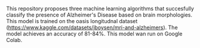 This repository proposes three machine learning algorithms that succesfully classify the presence of Alzheimer's Disease based on brain morphologies. This model is trained on the oasis longitudnal dataset (https://www.kaggle.com/datasets/jboysen/mri-and-alzheimers). The model achieves an accuracy of 81-84%. This model wan run on Google Colab. 
